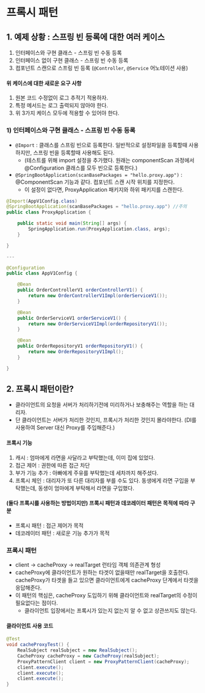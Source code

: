 # 프록시 패턴

## 1. 예제 상황 : 스프링 빈 등록에 대한 여러 케이스
1) 인터페이스와 구현 클래스 - 스프링 빈 수동 등록
2) 인터페이스 없이 구현 클래스 - 스프링 빈 수동 등록
3) 컴포넌트 스캔으로 스프링 빈 등록 (`@Controller`, `@Service` 어노테이션 사용)

#### 위 케이스에 대한 새로운 요구 사항
 1. 원본 코드 수정없이 로그 추적기 적용하자.
 2. 특정 메서드는 로그 출력되지 않아야 한다.
 3. 위 3가지 케이스 모두에 적용할 수 있어야 한다.

 
### 1) 인터페이스와 구현 클래스 - 스프링 빈 수동 등록
 * `@Import` : 클래스를 스프링 빈으로 등록한다. 일반적으로 설정파일을 등록할때 사용하지만, 스프링 빈을 등록할때 사용해도 된다. 
    * (테스트를 위해 import 설정을 추가했다. 원래는 componentScan 과정에서 @Configuration 클래스를 모두 빈으로 등록한다.)
 * `@SpringBootApplication(scanBasePackages = "hello.proxy.app")` : @ComponentScan 기능과 같다. 컴포넌트 스캔 시작 위치를 지정한다. 
    * 이 설정이 없다면, ProxyApplication 패키지와 하위 패키지를 스캔한다.

```java
@Import(AppV1Config.class)
@SpringBootApplication(scanBasePackages = "hello.proxy.app") //주의
public class ProxyApplication {

	public static void main(String[] args) {
		SpringApplication.run(ProxyApplication.class, args);
	}

}

---

@Configuration
public class AppV1Config {

    @Bean
    public OrderControllerV1 orderControllerV1() {
        return new OrderControllerV1Impl(orderServiceV1());
    }

    @Bean
    public OrderServiceV1 orderServiceV1() {
        return new OrderServiceV1Impl(orderRepositoryV1());
    }

    @Bean
    public OrderRepositoryV1 orderRepositoryV1() {
        return new OrderRepositoryV1Impl();
    }

}


```


## 2. 프록시 패턴이란?
 * 클라이언트의 요청을 서버가 처리하기전에 미리하거나 보충해주는 역할을 하는 대리자.
 * 단 클라이언트는 서버가 처리한 것인지, 프록시가 처리한 것인지 몰라야한다. (DI를 사용하여 Server 대신 Proxy를 주입해준다.)

#### 프록시 기능
1. 캐시 : 엄마에게 라면을 사달라고 부탁했는데, 이미 집에 있었다.
2. 접근 제어 : 권한에 따른 접근 차단
3. 부가 기능 추가 : 아빠에게 주유를 부탁했는데 세차까지 해주셨다.
4. 프록시 체인 : 대리자가 또 다른 대리자를 부를 수도 있다. 동생에게 라면 구입을 부탁했는데, 동생이 엄마에게 부탁해서 라면을 구입했다.


#### (둘다 프록시를 사용하는 방법이지만) 프록시 패턴과 데코레이터 패턴은 목적에 따라 구분
 * 프록시 패턴 : 접근 제어가 목적
 * 데코레이터 패턴 : 새로운 기능 추가가 목적

### 프록시 패턴
 * client -> cacheProxy -> realTarget 런타임 객체 의존관계 형성
 * cacheProxy에 클라이언트가 원하는 타겟이 없을때만 realTarget을 호출한다. cacheProxy가 타겟을 들고 있으면 클라이언트에게 cacheProxy 단계에서 타겟을 응답해준다.
 * 이 패턴의 핵심은, cacheProxy 도입하기 위해 클라이언트와 realTarget의 수정이 필요없다는 점이다.
    * 클라이언트 입장에서는 프록시가 있는지 없는지 알 수 없고 상관쓰지도 않는다.

#### 클라이언트 사용 코드

```java
@Test
void cacheProxyTest() {
	RealSubject realSubject = new RealSubject();
	CacheProxy cacheProxy = new CacheProxy(realSubject);
	ProxyPatternClient client = new ProxyPatternClient(cacheProxy);
	client.execute();
	client.execute();
	client.execute();
}
```
